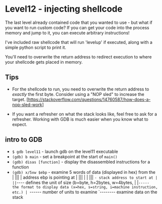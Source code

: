 # Level12 - injecting shellcode
The last level already contained code that you wanted to use - but what if you
want to run custom code? If you can get your code into the process memory and
jump to it, you can execute arbitrary instructions!

I've included raw shellcode that will run 'levelup' if executed, along with a
simple python script to print it.

You'll need to overwrite the return address to redirect execution to where
your shellcode gets placed in memory.

## Tips
- For the shellcode to run, you need to overwrite the return address to
  *exactly* the first byte. Consider using a "NOP sled" to increase the target.
  [https://stackoverflow.com/questions/14760587/how-does-a-nop-sled-work]

- If you want a refresher on what the stack looks like, feel free to ask for a
  refresher. Working with GDB is much easier when you know what to expect.

## intro to GDB
- `$ gdb level11`             - launch gdb on the level11 executable
- `(gdb) b main`              - set a breakpoint at the start of `main()`
- `(gdb) disas [function]`    - display the disassembled instructions for a function
- `(gdb) x/5xw $ebp`          - examine 5 words of data (displayed in hex) from the
         | |||  |               address ebp is pointing at
         | |||  |
         | |||  `- stack address to start at
         | ||`---- defines the unit of size (b=byte, h=2bytes, w=4bytes,
         | |`----- the format to display data (x=hex, s=string, i=machine instruction, etc.)
         | `------ number of units to examine
         `-------- examine data on the stack
